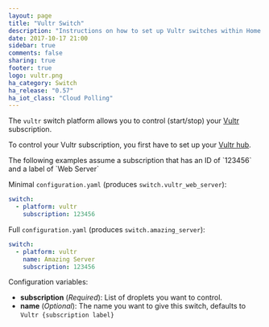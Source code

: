 ```yaml
---
layout: page
title: "Vultr Switch"
description: "Instructions on how to set up Vultr switches within Home Assistant."
date: 2017-10-17 21:00
sidebar: true
comments: false
sharing: true
footer: true
logo: vultr.png
ha_category: Switch
ha_release: "0.57"
ha_iot_class: "Cloud Polling"
---
```


The `vultr` switch platform allows you to control (start/stop) your [Vultr](https://www.vultr.com/) subscription.

To control your Vultr subscription, you first have to set up your [Vultr hub](/components/vultr/).

<p class='note'>
The following examples assume a subscription that has an ID of `123456` and a label of `Web Server`
</p>

Minimal `configuration.yaml` (produces `switch.vultr_web_server`):
```yaml
switch:
  - platform: vultr
    subscription: 123456
```

Full `configuration.yaml` (produces `switch.amazing_server`):
```yaml
switch:
  - platform: vultr
    name: Amazing Server
    subscription: 123456
```

Configuration variables:

- **subscription** (*Required*): List of droplets you want to control.
- **name** (*Optional*): The name you want to give this switch, defaults to `Vultr {subscription label}`
